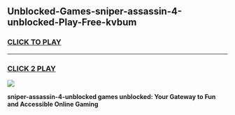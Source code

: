 
## Unblocked-Games-sniper-assassin-4-unblocked-Play-Free-kvbum
<h3>
<a href="https://premium76.site?title=sniper-assassin-4-unblocked&ref=18A1">CLICK TO PLAY</a></h3>
<hr>

<h3>
<a href="https://premium76.site?title=sniper-assassin-4-unblocked&ref=18A1">CLICK 2 PLAY</a>
  
</h3>

<a href="https://premium76.site?title=sniper-assassin-4-unblocked&ref=18A1"><img src="https://clearcache.store/games.png"></a>


**sniper-assassin-4-unblocked games unblocked: Your Gateway to Fun and Accessible Online Gaming**
